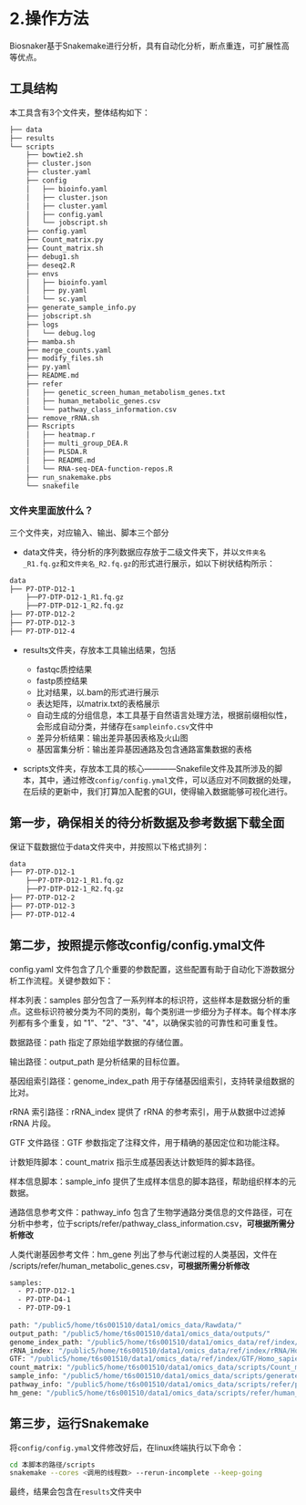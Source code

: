 # 2.操作方法

Biosnaker基于Snakemake进行分析，具有自动化分析，断点重连，可扩展性高等优点。

## 工具结构

本工具含有3个文件夹，整体结构如下：

```txt
├── data
├── results
└── scripts
    ├── bowtie2.sh
    ├── cluster.json
    ├── cluster.yaml
    ├── config
    │   ├── bioinfo.yaml
    │   ├── cluster.json
    │   ├── cluster.yaml
    │   ├── config.yaml
    │   └── jobscript.sh
    ├── config.yaml
    ├── Count_matrix.py
    ├── Count_matrix.sh
    ├── debug1.sh
    ├── deseq2.R
    ├── envs
    │   ├── bioinfo.yaml
    │   ├── py.yaml
    │   └── sc.yaml
    ├── generate_sample_info.py
    ├── jobscript.sh
    ├── logs
    │   └── debug.log
    ├── mamba.sh
    ├── merge_counts.yaml
    ├── modify_files.sh
    ├── py.yaml
    ├── README.md
    ├── refer
    │   ├── genetic_screen_human_metabolism_genes.txt
    │   ├── human_metabolic_genes.csv
    │   └── pathway_class_information.csv
    ├── remove_rRNA.sh
    ├── Rscripts
    │   ├── heatmap.r
    │   ├── multi_group_DEA.R
    │   ├── PLSDA.R
    │   ├── README.md
    │   └── RNA-seq-DEA-function-repos.R
    ├── run_snakemake.pbs
    └── snakefile
```

### 文件夹里面放什么？
三个文件夹，对应输入、输出、脚本三个部分
- data文件夹，待分析的序列数据应存放于二级文件夹下，并以`文件夹名_R1.fq.gz`和`文件夹名_R2.fq.gz`的形式进行展示，如以下树状结构所示：

```sh
data
├── P7-DTP-D12-1
    ├──P7-DTP-D12-1_R1.fq.gz
    ├──P7-DTP-D12-1_R2.fq.gz
├── P7-DTP-D12-2
├── P7-DTP-D12-3
├── P7-DTP-D12-4
```
- results文件夹，存放本工具输出结果，包括
    - fastqc质控结果
    - fastp质控结果
    - 比对结果，以.bam的形式进行展示
    - 表达矩阵，以matrix.txt的表格展示
    - 自动生成的分组信息，本工具基于自然语言处理方法，根据前缀相似性，会形成自动分类，并储存在`sampleinfo.csv`文件中
    - 差异分析结果：输出差异基因表格及火山图
    - 基因富集分析：输出差异基因通路及包含通路富集数据的表格

- scripts文件夹，存放本工具的核心————Snakefile文件及其所涉及的脚本，其中，通过修改`config/config.ymal`文件，可以适应对不同数据的处理，在后续的更新中，我们打算加入配套的GUI，使得输入数据能够可视化进行。


## 第一步，确保相关的待分析数据及参考数据下载全面

保证下载数据位于data文件夹中，并按照以下格式排列：

```sh
data
├── P7-DTP-D12-1
    ├──P7-DTP-D12-1_R1.fq.gz
    ├──P7-DTP-D12-1_R2.fq.gz
├── P7-DTP-D12-2
├── P7-DTP-D12-3
├── P7-DTP-D12-4
```

## 第二步，按照提示修改config/config.ymal文件

config.yaml 文件包含了几个重要的参数配置，这些配置有助于自动化下游数据分析工作流程。关键参数如下：

样本列表：samples 部分包含了一系列样本的标识符，这些样本是数据分析的重点。这些标识符被分类为不同的类别，每个类别进一步细分为子样本。每个样本序列都有多个重复，如 "1"、"2"、"3"、"4"，以确保实验的可靠性和可重复性。

数据路径：path 指定了原始组学数据的存储位置。

输出路径：output_path 是分析结果的目标位置。

基因组索引路径：genome_index_path 用于存储基因组索引，支持转录组数据的比对。

rRNA 索引路径：rRNA_index 提供了 rRNA 的参考索引，用于从数据中过滤掉 rRNA 片段。

GTF 文件路径：GTF 参数指定了注释文件，用于精确的基因定位和功能注释。

计数矩阵脚本：count_matrix 指示生成基因表达计数矩阵的脚本路径。

样本信息脚本：sample_info 提供了生成样本信息的脚本路径，帮助组织样本的元数据。

通路信息参考文件：pathway_info 包含了生物学通路分类信息的文件路径，可在分析中参考，位于scripts/refer/pathway_class_information.csv，**可根据所需分析修改**

人类代谢基因参考文件：hm_gene 列出了参与代谢过程的人类基因，文件在 /scripts/refer/human_metabolic_genes.csv，**可根据所需分析修改**


```sh
samples:
  - P7-DTP-D12-1  
  - P7-DTP-D4-1  
  - P7-DTP-D9-1
  
path: "/public5/home/t6s001510/data1/omics_data/Rawdata/"
output_path: "/public5/home/t6s001510/data1/omics_data/outputs/"
genome_index_path: "/public5/home/t6s001510/data1/omics_data/ref/index/STAR/genome"
rRNA_index: "/public5/home/t6s001510/data1/omics_data/ref/index/rRNA/Homo_sapiens.rRNA"
GTF: "/public5/home/t6s001510/data1/omics_data/ref/index/GTF/Homo_sapiens.GRCh38.110.gtf"
count_matrix: "/public5/home/t6s001510/data1/omics_data/scripts/Count_matrix.py"
sample_info: "/public5/home/t6s001510/data1/omics_data/scripts/generate_sample_info.py"
pathway_info: "/public5/home/t6s001510/data1/omics_data/scripts/refer/pathway_class_information.csv"
hm_gene: "/public5/home/t6s001510/data1/omics_data/scripts/refer/human_metabolic_genes.csv"
```

## 第三步，运行Snakemake
将`config/config.ymal`文件修改好后，在linux终端执行以下命令：
```sh
cd 本脚本的路径/scripts
snakemake --cores <调用的线程数> --rerun-incomplete --keep-going
```

最终，结果会包含在`results`文件夹中


